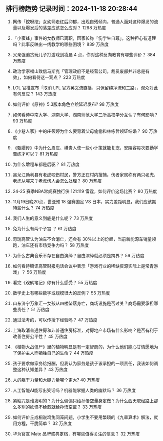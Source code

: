 
## 排行榜趋势 记录时间：2024-11-18 20:28:44
  
  1. 网传「挖呀挖」女幼师走红后抑郁，出现自残倾向，普通人面对这种爆发的流量以及爆发后的落差应该怎么应对？ 1298 万热度
    
  2. 「小蜜蜂」事件的女教师已离职，因家长称「伤学生自尊」，这种担心有道理吗？此事反映出一线教学的哪些困境？ 839 万热度
    
  3. 父亲强迫贪玩儿子打游戏到凌晨 4 点，你对这种反向教育有哪些评价？ 384 万热度
    
  4. 政治学家福山致信马斯克「管理政府不是经营公司，裁员废部并非总是有效」，如何看待这一观点？ 223 万热度
    
  5. LOL 官推宣布「取消 LPL 官方英文流直播，只保留纯净流和二路」，观众对此有何反应？ 143 万热度
    
  6. 如何评价《原神》5.3版本角色立绘延迟发布? 98 万热度
    
  7. 如何看待中南大学、湖南大学、湖南师范大学三所高校学分互认？有何影响？ 93 万热度
    
  8. 《小巷人家》中的庄筱婷为什么要背着父母偷偷和林栋哲领证结婚？ 90 万热度
    
  9. 《甄嬛传》中为什么眉庄、祺贵人使一些小计策就能复宠，安陵容每次要勤学苦练才可以？ 81 万热度
    
  10. 为什么增程车都是后驱？ 81 万热度
    
  11. 黑龙江勃利县有老虎咬伤村民，警方正在村内搜捕，伤者家属称有两只老虎，老虎从哪来？老虎伤人会怎么处理？ 80 万热度
    
  12. 24-25 赛季NBA常规赛独行侠 121:119 雷霆，如何评价这场比赛？ 80 万热度
    
  13. 11月19日晚20点，世亚预 18 强赛国足 VS 日本，实力差距明显，我们应该期待些什么？ 74 万热度
    
  14. 我们人生的意义到底是什么呢？ 73 万热度
    
  15. 兔为什么有两个子宫 ？ 61 万热度
    
  16. 奇瑞高管认为油车不会消亡，还会有 30%以上的份额，当前新能源车销量领跑，油车还有市场竞争力吗？ 58 万热度
    
  17. 为什么古典音乐不存在自由演绎？自由演绎就必须是跨界？ 56 万热度
    
  18. 如何看待腾讯高管财报电话会议中表示「游戏行业的稀缺资源实际上是常青游戏」？ 56 万热度
    
  19. 看完《观鹤笔记》你有什么感受？ 55 万热度
    
  20. 数学史上有哪些数字或规模很大的反例？ 55 万热度
    
  21. 山东济宁万象汇一女孩从四楼坠落身亡，商场设施是否过关？商场需要承担哪些责任？ 51 万热度
    
  22. 通过法考的，可以传授下经验吗？ 47 万热度
    
  23. 上海取消普通住房和非普通住房标准，对房地产市场有什么影响？是否有利于改善住房公平性？ 45 万热度
    
  24. 《植物大战僵尸》里的植物明显是有一定智商的，为什么他们能心甘情愿地为了保护主人而牺牲自己的生命？ 44 万热度
    
  25. 孩子要求做家务给报酬，但我认为家务是孩子该承担的一项责任，我该如何调整这种认知差异？ 43 万热度
    
  26. 人的躯干力量和大腿力量哪个更大? 40 万热度
    
  27. 人工智能AI能写出笑话吗？机器能掌握人类的幽默吗？ 36 万热度
    
  28. 紧箍咒是谁发明的？为什么偏偏只给孙悟空量身定做？为什么西天取经路上那么多别的妖怪不给戴就给孙悟空戴？ 33 万热度
    
  29. 如何评价丘成桐说鸡兔同笼问题，小学生不要用繁琐的《九章算术》解法，就用方程，干脆简单？ 32 万热度
    
  30. 华为官宣 Mate 品牌盛典定档，有哪些值得关注的信息？ 32 万热度
    